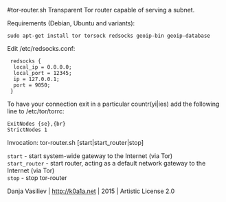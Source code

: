 #tor-router.sh
Transparent Tor router capable of serving a subnet.

Requirements (Debian, Ubuntu and variants):

```sudo apt-get install tor torsock redsocks geoip-bin geoip-database```

Edit /etc/redsocks.conf:
```
 redsocks {
  local_ip = 0.0.0.0;
  local_port = 12345;
  ip = 127.0.0.1;
  port = 9050;
 } 
 ```
 
To have your connection exit in a particular countr(yi|ies) add the following line to /etc/tor/torrc:
 
 ```
 ExitNodes {se},{br}
 StrictNodes 1
 ```
 
Invocation: tor-router.sh [start|start_router|stop]

`start` - start system-wide gateway to the Internet (via Tor)  
`start_router` - start router, acting as a default network gateway to the Internet (via Tor)  
`stop` - stop tor-router  


Danja Vasiliev | http://k0a1a.net |  2015 | Artistic License 2.0
